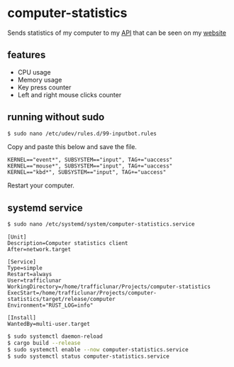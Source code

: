 # computer-statistics

Sends statistics of my computer to my [API](https://github.com/trafficlunar/api) that can be seen on my [website](https://github.com/trafficlunar/website)

## features

- CPU usage
- Memory usage
- Key press counter
- Left and right mouse clicks counter

## running without sudo

```bash
$ sudo nano /etc/udev/rules.d/99-inputbot.rules
```

Copy and paste this below and save the file.

```
KERNEL=="event*", SUBSYSTEM=="input", TAG+="uaccess"
KERNEL=="mouse*", SUBSYSTEM=="input", TAG+="uaccess"
KERNEL=="kbd*", SUBSYSTEM=="input", TAG+="uaccess"
```

Restart your computer.

## systemd service

```bash
$ sudo nano /etc/systemd/system/computer-statistics.service
```

```
[Unit]
Description=Computer statistics client
After=network.target

[Service]
Type=simple
Restart=always
User=trafficlunar
WorkingDirectory=/home/trafficlunar/Projects/computer-statistics
ExecStart=/home/trafficlunar/Projects/computer-statistics/target/release/computer
Environment="RUST_LOG=info"

[Install]
WantedBy=multi-user.target
```

```bash
$ sudo systemctl daemon-reload
$ cargo build --release
$ sudo systemctl enable --now computer-statistics.service
$ sudo systemctl status computer-statistics.service
```
